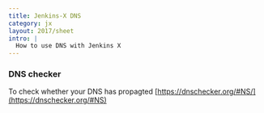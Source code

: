 ```yaml
---
title: Jenkins-X DNS
category: jx
layout: 2017/sheet
intro: |
  How to use DNS with Jenkins X
---
```


### DNS checker

To check whether your DNS has propagted [https://dnschecker.org/#NS/](https://dnschecker.org/#NS)
